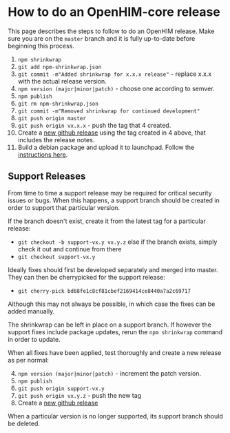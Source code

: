 How to do an OpenHIM-core release
=================================

This page describes the steps to follow to do an OpenHIM release. Make sure you are on the `master` branch and it is fully up-to-date before beginning this process.

1. `npm shrinkwrap`
2. `git add npm-shrinkwrap.json`
3. `git commit -m"Added shrinkwrap for x.x.x release"` - replace x.x.x with the actual release version.
4. `npm version (major|minor|patch)` - choose one according to semver.
5. `npm publish`
6. `git rm npm-shrinkwrap.json`
7. `git commit -m"Removed shrinkwrap for continued development"`
8. `git push origin master`
9. `git push origin vx.x.x` - push the tag that 4 created.
10. Create a [new github release](https://github.com/jembi/openhim-core-js/releases/new) using the tag created in 4 above, that includes the release notes.
11. Build a debian package and upload it to launchpad. Follow the [instructions here](https://github.com/jembi/openhim-core-js/tree/master/packaging).

Support Releases
----------------

From time to time a support release may be required for critical security issues or bugs. When this happens, a support branch should be created in order to support that particular version.

If the branch doesn't exist, create it from the latest tag for a particular release:
* `git checkout -b support-vx.y vx.y.z`
else if the branch exists, simply check it out and continue from there
* `git checkout support-vx.y`

Ideally fixes should first be developed separately and merged into master. They can then be cherrypicked for the support release:
* `git cherry-pick bd68fe1c8cf81cbef2169414ce8440a7a2c69717`

Although this may not always be possible, in which case the fixes can be added manually.

The shrinkwrap can be left in place on a support branch. If however the support fixes include package updates, rerun the `npm shrinkwrap` command in order to update.

When all fixes have been applied, test thoroughly and create a new release as per normal:

4. `npm version (major|minor|patch)` - increment the patch version.
5. `npm publish`
8. `git push origin support-vx.y`
9. `git push origin vx.y.z` - push the new tag
10. Create a [new github release](https://github.com/jembi/openhim-core-js/releases/new)

When a particular version is no longer supported, its support branch should be deleted.
